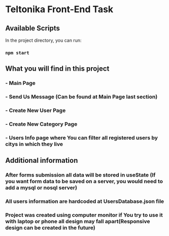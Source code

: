 # Teltonika Front-End Task

## Available Scripts

In the project directory, you can run:

### `npm start`

## What you will find in this project

### - Main Page
### - Send Us Message (Can be found at Main Page last section)
### - Create New User Page
### - Create New Category Page
### - Users Info page where You can filter all registered users by citys in which they live

## Additional information 

### After forms submission all data will be stored in useState (If you want form data to be saved on a server, you would need to add a mysql or nosql server)
### All users information are hardcoded at UsersDatabase.json file
### Project was created using computer monitor if You try to use it with laptop or phone all design may fall apart(Responsive design can be created in the future)
